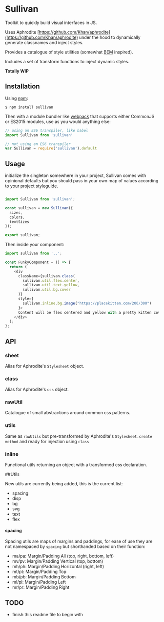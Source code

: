Sullivan
===========

Toolkit to quickly build visual interfaces in JS.

Uses Aphrodite [https://github.com/Khan/aphrodite](https://github.com/Khan/aphrodite) under the hood to dynamically generate classnames and inject styles.

Provides a catalogue of style utilities (somewhat [BEM](https://en.bem.info/) inspired).

Includes a set of transform functions to inject dynamic styles.

**Totally WIP**

## Installation

Using [npm](https://www.npmjs.com/):

    $ npm install sullivan

Then with a module bundler like [webpack](https://webpack.github.io/) that supports either CommonJS or ES2015 modules, use as you would anything else:

```js
// using an ES6 transpiler, like babel
import Sullivan from 'sullivan'

// not using an ES6 transpiler
var Sullivan = require('sullivan').default
```

## Usage

initialize the singleton somewhere in your project, Sullivan comes with opinional defaults but you should pass in your own map of values according to your project styleguide.

```js

import Sullivan from 'sullivan';

const sullivan = new Sullivan({
  sizes,
  colors,
  textSizes
});

export sullivan;
```

Then inside your component:

```js
import sullivan from '..';

const FunkyComponent = () => {
  return (
    <div 
      className={sullivan.class(
        sullivan.util.flex.center,
        sullivan.util.text.yellow,
        sullivan.util.bg.cover
      )} 
      style={
        sullivan.inline.bg.image("https://placekitten.com/200/300")
      }>
      Content will be flex centered and yellow with a pretty kitten covering the background!
    </div>
  );
};
```

## API

### sheet
Alias for Aphrodite's `Stylesheet` object.

### class
Alias for Aphrodite's `css` object.

### rawUtil
Catalogue of small abstractions around common css patterns.

### utils
Same as `rawUtils` but pre-transformed by Aphrodite's `Stylesheet.create method` and ready for injection using `class`

### inline
Functional utils returning an object with a transformed css declaration.

##Utils

New utils are currently being added, this is the current list:
- spacing
- disp
- bg
- svg
- text
- flex

#### spacing
Spacing utils are maps of margins and paddings,
for ease of use they are not namespaced by `spacing` but shorthanded based on their function:
- ma/pa: Margin/Padding All (top, right, bottom, left)
- mv/pv: Margin/Padding Vertical (top, bottom)
- mh/ph: Margin/Padding Horizontal (right, left)
- mt/pt: Margin/Padding Top
- mb/pb: Margin/Padding Bottom
- ml/pl: Margin/Padding Left
- mr/pr: Margin/Padding Right


## TODO

- finish this readme file to begin with
